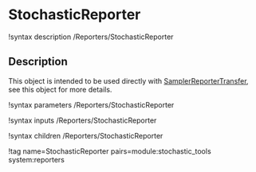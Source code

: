 # StochasticReporter

!syntax description /Reporters/StochasticReporter

## Description

This object is intended to be used directly with [SamplerReporterTransfer](SamplerReporterTransfer.md), see this object for more details.

!syntax parameters /Reporters/StochasticReporter

!syntax inputs /Reporters/StochasticReporter

!syntax children /Reporters/StochasticReporter

!tag name=StochasticReporter pairs=module:stochastic_tools system:reporters
